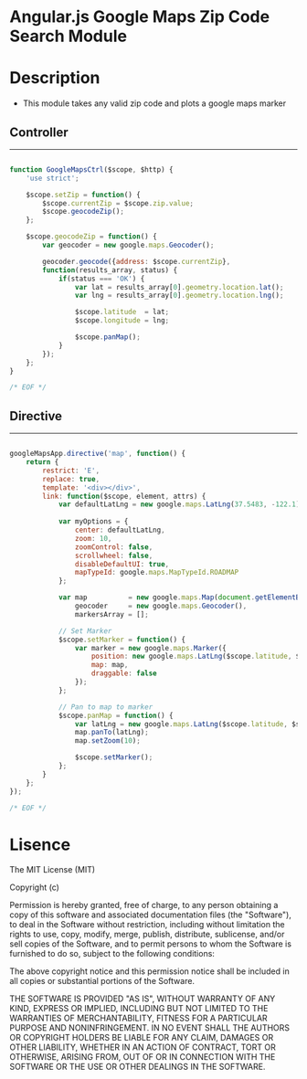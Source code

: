 # Angular.js Google Maps Zip Code Search Module

# Description
 - This module takes any valid zip code and plots a google maps marker

## Controller
__________________________________________________________________________

```javascript

function GoogleMapsCtrl($scope, $http) {
    'use strict';

    $scope.setZip = function() { 
        $scope.currentZip = $scope.zip.value;
        $scope.geocodeZip();
    };

    $scope.geocodeZip = function() {
        var geocoder = new google.maps.Geocoder();

        geocoder.geocode({address: $scope.currentZip},
        function(results_array, status) { 
            if(status === 'OK') {
                var lat = results_array[0].geometry.location.lat();
                var lng = results_array[0].geometry.location.lng();

                $scope.latitude  = lat;
                $scope.longitude = lng;

                $scope.panMap();
            }    
        });
    };
}

/* EOF */

```

## Directive
__________________________________________________________________________

```javascript

googleMapsApp.directive('map', function() {
    return {
        restrict: 'E',
        replace: true,
        template: '<div></div>',
        link: function($scope, element, attrs) {            
            var defaultLatLng = new google.maps.LatLng(37.5483, -122.1);
            
            var myOptions = {
                center: defaultLatLng,
                zoom: 10,
                zoomControl: false,
                scrollwheel: false,
                disableDefaultUI: true,
                mapTypeId: google.maps.MapTypeId.ROADMAP
            };

            var map          = new google.maps.Map(document.getElementById(attrs.id), myOptions),
                geocoder     = new google.maps.Geocoder(),
                markersArray = [];

            // Set Marker
            $scope.setMarker = function() {
                var marker = new google.maps.Marker({
                    position: new google.maps.LatLng($scope.latitude, $scope.longitude),
                    map: map,
                    draggable: false
                });
            };

            // Pan to map to marker
            $scope.panMap = function() {
                var latLng = new google.maps.LatLng($scope.latitude, $scope.longitude);
                map.panTo(latLng);
                map.setZoom(10);

                $scope.setMarker();
            };
        }
    };
});

/* EOF */

```

# Lisence
The MIT License (MIT)

Copyright (c) <year> <copyright holders>

Permission is hereby granted, free of charge, to any person obtaining a copy
of this software and associated documentation files (the "Software"), to deal
in the Software without restriction, including without limitation the rights
to use, copy, modify, merge, publish, distribute, sublicense, and/or sell
copies of the Software, and to permit persons to whom the Software is
furnished to do so, subject to the following conditions:

The above copyright notice and this permission notice shall be included in
all copies or substantial portions of the Software.

THE SOFTWARE IS PROVIDED "AS IS", WITHOUT WARRANTY OF ANY KIND, EXPRESS OR
IMPLIED, INCLUDING BUT NOT LIMITED TO THE WARRANTIES OF MERCHANTABILITY,
FITNESS FOR A PARTICULAR PURPOSE AND NONINFRINGEMENT. IN NO EVENT SHALL THE
AUTHORS OR COPYRIGHT HOLDERS BE LIABLE FOR ANY CLAIM, DAMAGES OR OTHER
LIABILITY, WHETHER IN AN ACTION OF CONTRACT, TORT OR OTHERWISE, ARISING FROM,
OUT OF OR IN CONNECTION WITH THE SOFTWARE OR THE USE OR OTHER DEALINGS IN
THE SOFTWARE.
